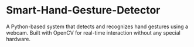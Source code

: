 # Smart-Hand-Gesture-Detector
A Python-based system that detects and recognizes hand gestures using a webcam. Built with OpenCV for real-time interaction without any special hardware.
